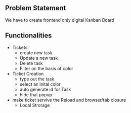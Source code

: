 ## Problem Statement
We have to create frontend only digital Kanban Board


## Functionalities
* Tickets:
    * create new task
    * Update a new task
    * Delete task
    * Filter on the basis of color
* Ticket Creation
    * type out the task
    * select an inital color
    * auto generate id for Task
    * hide that popup
* make ticket servive the Reload and browser/tab closure 
    * Local Strorage   